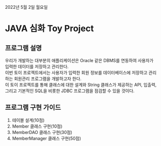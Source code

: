2022년 5월 2일 월요일


# JAVA 심화 Toy Project


## 프로그램 설명

우리가 개발하는 대부분의 애플리케이션은 Oracle 같은 DBMS를 연동하여 사용자가 입력한 데이터를 저장하고 관리한다.  
이번 토이 프로젝트에서는 사용자가 입력한 회원 정보를 데이터베이스에 저장하고 관리하는 회원관리 프로그램을 개발하고자 한다.  
이 토이 프로젝트를 통해 클래스에 대한 설계와 String 클래스가 제공하는 API, 입출력, 그리고 기본적인 SQL을 비롯한 JDBC 프로그램을 점검할 수 있을 것이다.   

##  프로그램 구현 가이드

1. 테이블 설계(10점)
2. Member 클래스 구현(10점)
3. MemberDAO 클래스 구현(30점)
4. MemberManager 클래스 구현(50점)

